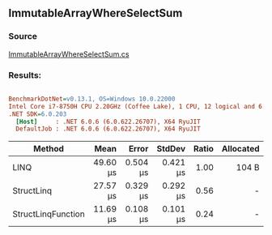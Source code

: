 ﻿## ImmutableArrayWhereSelectSum

### Source
[ImmutableArrayWhereSelectSum.cs](../../src/StructLinq.Benchmark/ImmutableArrayWhereSelectSum.cs)

### Results:
``` ini

BenchmarkDotNet=v0.13.1, OS=Windows 10.0.22000
Intel Core i7-8750H CPU 2.20GHz (Coffee Lake), 1 CPU, 12 logical and 6 physical cores
.NET SDK=6.0.203
  [Host]     : .NET 6.0.6 (6.0.622.26707), X64 RyuJIT
  DefaultJob : .NET 6.0.6 (6.0.622.26707), X64 RyuJIT


```
|             Method |     Mean |    Error |   StdDev | Ratio | Allocated |
|------------------- |---------:|---------:|---------:|------:|----------:|
|               LINQ | 49.60 μs | 0.504 μs | 0.421 μs |  1.00 |     104 B |
|         StructLinq | 27.57 μs | 0.329 μs | 0.292 μs |  0.56 |         - |
| StructLinqFunction | 11.69 μs | 0.108 μs | 0.101 μs |  0.24 |         - |
